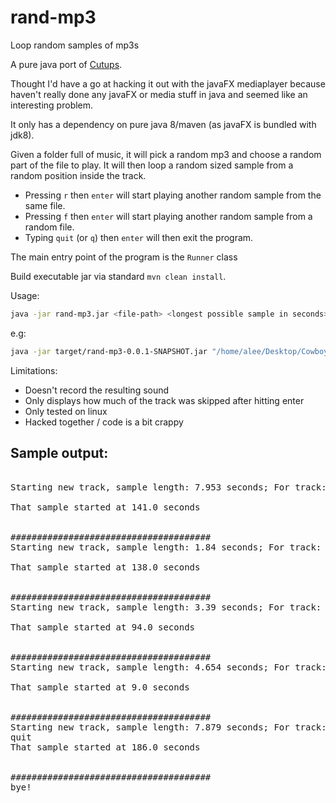 # rand-mp3
Loop random samples of mp3s

A pure java port of [Cutups](https://github.com/martinaustwick/Cutups).

Thought I'd have a go at hacking it out with the javaFX mediaplayer because haven't really done any javaFX or media stuff in java and seemed like an interesting problem. 

It only has a dependency on pure java 8/maven (as javaFX is bundled with jdk8).

Given a folder full of music, it will pick a random mp3 and choose a random part of the file to play. 
It will then loop a random sized sample from a random position inside the track.

  * Pressing `r` then `enter` will start playing another random sample from  the same file.
  * Pressing `f` then `enter` will start playing another random sample from a random file.
  * Typing `quit` (or `q`) then `enter` will then exit the program. 

The main entry point of the program is the `Runner` class

Build executable jar via standard `mvn clean install`.

Usage:

```sh
java -jar rand-mp3.jar <file-path> <longest possible sample in seconds>
```

e.g:

```sh
java -jar target/rand-mp3-0.0.1-SNAPSHOT.jar "/home/alee/Desktop/Cowboy Bebop/" 4
```

Limitations:
 * Doesn't record the resulting sound
 * Only displays how much of the track was skipped after hitting enter
 * Only tested on linux
 * Hacked together / code is a bit crappy

## Sample output:

<pre>

Starting new track, sample length: 7.953 seconds; For track: "The Seatbelts, Cowboy Bebop Blue - 09-Adieu.mp3"

That sample started at 141.0 seconds


######################################
Starting new track, sample length: 1.84 seconds; For track: "The Seatbelts, Cowboy Bebop No Disc - 07-Want It All Back.mp3"

That sample started at 138.0 seconds


######################################
Starting new track, sample length: 3.39 seconds; For track: "The Seatbelts, Cowboy Bebop Boxed Set (CD 03) - 15-WO QUI NON COIN (Short Sad Version).mp3"

That sample started at 94.0 seconds


######################################
Starting new track, sample length: 4.654 seconds; For track: "The Seatbelts, Cowboy Bebop Remixes Music for Freelance - 07-Radio Free Mars Talk 4.mp3"

That sample started at 9.0 seconds


######################################
Starting new track, sample length: 7.879 seconds; For track: "The Seatbelts, Cowboy Bebop - 15-Rain.mp3"
quit
That sample started at 186.0 seconds


######################################
bye!

</pre>

